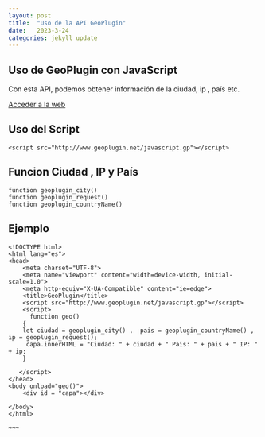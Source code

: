 ```yaml
---
layout: post
title:  "Uso de la API GeoPlugin"
date:   2023-3-24
categories: jekyll update
---
```



## Uso de GeoPlugin con JavaScript

Con esta API, podemos obtener información de la ciudad, ip , país etc.

<a href="https://www.geoplugin.com/"> Acceder a la web</a>

## Uso del Script

~~~~
<script src="http://www.geoplugin.net/javascript.gp"></script>
~~~~

## Funcion Ciudad , IP y País
~~~~
function geoplugin_city()
function geoplugin_request()
function geoplugin_countryName()
~~~~

## Ejemplo 

~~~~
<!DOCTYPE html>
<html lang="es">
<head>
    <meta charset="UTF-8">
    <meta name="viewport" content="width=device-width, initial-scale=1.0">
    <meta http-equiv="X-UA-Compatible" content="ie=edge">
    <title>GeoPlugin</title>
    <script src="http://www.geoplugin.net/javascript.gp"></script>
    <script>
      function geo()
	{
   	let ciudad = geoplugin_city() ,  pais = geoplugin_countryName() ,  ip = geoplugin_request();
	 capa.innerHTML = "Ciudad: " + ciudad + " Pais: " + pais + " IP: " + ip;
	}

   </script>
</head>
<body onload="geo()">
    <div id = "capa"></div>

</body>
</html>

~~~
